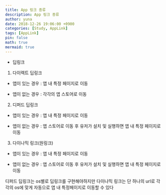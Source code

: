 ```yaml
---
title: App 링크 종류
description: App 링크 종류
author: yuna
date: 2018-12-26 19:06:00 +0900
categories: [Study, AppLink]
tags: [AppLink]
pin: false
math: true
mermaid: true
---
```



* 딥링크  

1. 다이렉트 딥링크  

  - 앱이 있는 경우 : 앱 내 특정 페이지로 이동  

  - 앱이 없는 경우 : 각각의 앱 스토어로 이동  



2. 디퍼드 딥링크  

  - 앱이 있는 경우 : 앱 내 특정 페이지로 이동  

  - 앱이 없는 경우 : 앱 스토어로 이동 후 유저가 설치 및 실행하면 앱 내 특정 페이지로 이동  



3. 다이나믹 링크(원링크)

  - 앱이 있는 경우 : 앱 내 특정 페이지로 이동  

  - 앱이 없는 경우 : 앱 스토어로 이동 후 유저가 설치 및 실행하면 앱 내 특정 페이지로 이동  

  디퍼드 딥링크는 os별로 딥링크를 구현해야하지만 다이나믹 링크는 단 하나의 url로 각각의 os에 맞게 자동으로 앱 내 특정페이지로 이동할 수 있다  